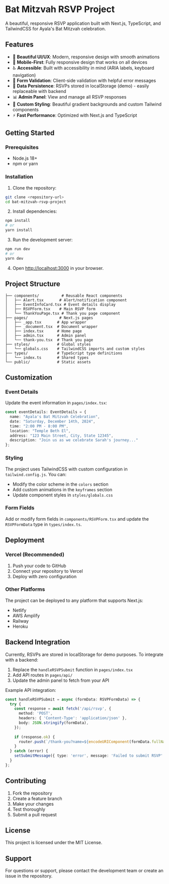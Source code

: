 # Bat Mitzvah RSVP Project

A beautiful, responsive RSVP application built with Next.js, TypeScript, and TailwindCSS for Ayala's Bat Mitzvah celebration.

## Features

- 🎉 **Beautiful UI/UX**: Modern, responsive design with smooth animations
- 📱 **Mobile-First**: Fully responsive design that works on all devices
- ♿ **Accessible**: Built with accessibility in mind (ARIA labels, keyboard navigation)
- 📝 **Form Validation**: Client-side validation with helpful error messages
- 💾 **Data Persistence**: RSVPs stored in localStorage (demo) - easily replaceable with backend
- 📊 **Admin Panel**: View and manage all RSVP responses
- 🎨 **Custom Styling**: Beautiful gradient backgrounds and custom Tailwind components
- ⚡ **Fast Performance**: Optimized with Next.js and TypeScript

## Getting Started

### Prerequisites

- Node.js 18+ 
- npm or yarn

### Installation

1. Clone the repository:
```bash
git clone <repository-url>
cd bat-mitzvah-rsvp-project
```

2. Install dependencies:
```bash
npm install
# or
yarn install
```

3. Run the development server:
```bash
npm run dev
# or
yarn dev
```

4. Open [http://localhost:3000](http://localhost:3000) in your browser.

## Project Structure

```
├── components/          # Reusable React components
│   ├── Alert.tsx       # Alert/notification component
│   ├── EventInfoCard.tsx # Event details display
│   ├── RSVPForm.tsx    # Main RSVP form
│   └── ThankYouPage.tsx # Thank you page component
├── pages/              # Next.js pages
│   ├── _app.tsx       # App wrapper
│   ├── _document.tsx  # Document wrapper
│   ├── index.tsx      # Home page
│   ├── admin.tsx      # Admin panel
│   └── thank-you.tsx  # Thank you page
├── styles/            # Global styles
│   └── globals.css    # TailwindCSS imports and custom styles
├── types/             # TypeScript type definitions
│   └── index.ts       # Shared types
└── public/            # Static assets
```

## Customization

### Event Details
Update the event information in `pages/index.tsx`:

```typescript
const eventDetails: EventDetails = {
  name: "Ayala's Bat Mitzvah Celebration",
  date: "Saturday, December 14th, 2024",
  time: "2:00 PM - 8:00 PM",
  location: "Temple Beth El",
  address: "123 Main Street, City, State 12345",
  description: "Join us as we celebrate Sarah's journey..."
};
```

### Styling
The project uses TailwindCSS with custom configuration in `tailwind.config.js`. You can:
- Modify the color scheme in the `colors` section
- Add custom animations in the `keyframes` section
- Update component styles in `styles/globals.css`

### Form Fields
Add or modify form fields in `components/RSVPForm.tsx` and update the `RSVPFormData` type in `types/index.ts`.

## Deployment

### Vercel (Recommended)
1. Push your code to GitHub
2. Connect your repository to Vercel
3. Deploy with zero configuration

### Other Platforms
The project can be deployed to any platform that supports Next.js:
- Netlify
- AWS Amplify
- Railway
- Heroku

## Backend Integration

Currently, RSVPs are stored in localStorage for demo purposes. To integrate with a backend:

1. Replace the `handleRSVPSubmit` function in `pages/index.tsx`
2. Add API routes in `pages/api/`
3. Update the admin panel to fetch from your API

Example API integration:
```typescript
const handleRSVPSubmit = async (formData: RSVPFormData) => {
  try {
    const response = await fetch('/api/rsvp', {
      method: 'POST',
      headers: { 'Content-Type': 'application/json' },
      body: JSON.stringify(formData),
    });
    
    if (response.ok) {
      router.push(`/thank-you?name=${encodeURIComponent(formData.fullName)}`);
    }
  } catch (error) {
    setSubmitMessage({ type: 'error', message: 'Failed to submit RSVP' });
  }
};
```

## Contributing

1. Fork the repository
2. Create a feature branch
3. Make your changes
4. Test thoroughly
5. Submit a pull request

## License

This project is licensed under the MIT License.

## Support

For questions or support, please contact the development team or create an issue in the repository.
